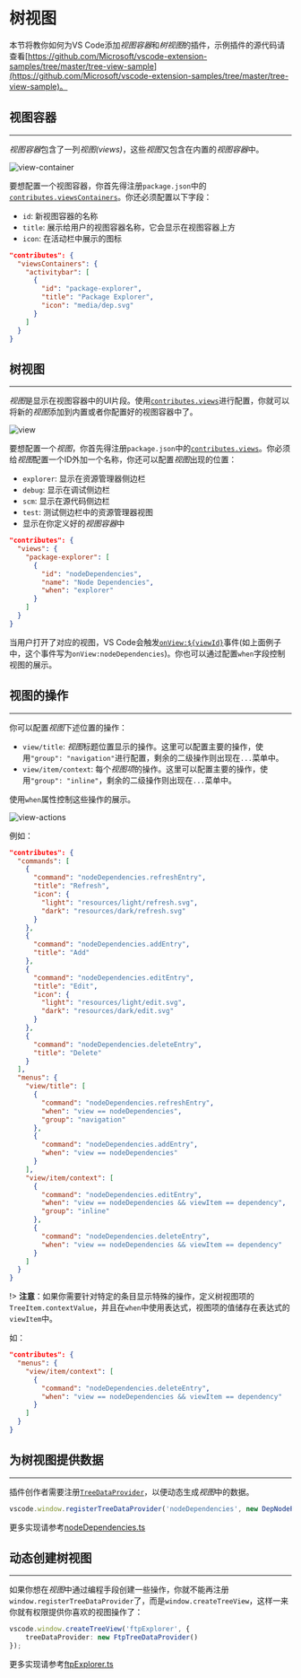 # 树视图

本节将教你如何为VS Code添加*视图容器*和*树视图*的插件，示例插件的源代码请查看[https://github.com/Microsoft/vscode-extension-samples/tree/master/tree-view-sample](https://github.com/Microsoft/vscode-extension-samples/tree/master/tree-view-sample)。

## 视图容器
---

*视图容器*包含了一列*视图(views)*，这些*视图*又包含在内置的*视图容器*中。

![view-container](https://raw.githubusercontent.com/Microsoft/vscode-docs/master/api/extension-guides/images/tree-view/view-container.png)

要想配置一个视图容器，你首先得注册`package.json`中的[`contributes.viewsContainers`](https://code.visualstudio.com/api/references/contribution-points#contributes.viewsContainers)。你还必须配置以下字段：

- `id`: 新视图容器的名称
- `title`: 展示给用户的视图容器名称，它会显示在视图容器上方 
- `icon`: 在活动栏中展示的图标

```json
"contributes": {
  "viewsContainers": {
    "activitybar": [
      {
        "id": "package-explorer",
        "title": "Package Explorer",
        "icon": "media/dep.svg"
      }
    ]
  }
}
```

## 树视图
---

*视图*是显示在视图容器中的UI片段。使用[`contributes.views`](https://code.visualstudio.com/api/references/contribution-points#contributes.views)进行配置，你就可以将新的*视图*添加到内置或者你配置好的视图容器中了。

![view](https://raw.githubusercontent.com/Microsoft/vscode-docs/master/api/extension-guides/images/tree-view/view.png)

要想配置一个*视图*，你首先得注册`package.json`中的[`contributes.views`](https://code.visualstudio.com/api/references/contribution-points#contributes.views)。你必须给*视图*配置一个ID外加一个名称，你还可以配置*视图*出现的位置：

- `explorer`: 显示在资源管理器侧边栏
- `debug`: 显示在调试侧边栏 
- `scm`: 显示在源代码侧边栏
- `test`: 测试侧边栏中的资源管理器视图
- 显示在你定义好的*视图容器*中

```json
"contributes": {
  "views": {
    "package-explorer": [
      {
        "id": "nodeDependencies",
        "name": "Node Dependencies",
        "when": "explorer"
      }
    ]
  }
}
```

当用户打开了对应的视图，VS Code会触发[`onView:${viewId}`](https://code.visualstudio.com/api/references/activation-events#onView)事件(如上面例子中，这个事件写为`onView:nodeDependencies`)。你也可以通过配置`when`字段控制视图的展示。

## 视图的操作
---

你可以配置*视图*下述位置的操作：

- `view/title`: *视图*标题位置显示的操作。这里可以配置主要的操作，使用`"group": "navigation"`进行配置，剩余的二级操作则出现在`...`菜单中。
- `view/item/context`: 每个*视图项*的操作。这里可以配置主要的操作，使用`"group": "inline"`，剩余的二级操作则出现在`...`菜单中。

使用`when`属性控制这些操作的展示。

![view-actions](https://raw.githubusercontent.com/Microsoft/vscode-docs/master/api/extension-guides/images/tree-view/view-actions.png)

例如：
```json
"contributes": {
  "commands": [
    {
      "command": "nodeDependencies.refreshEntry",
      "title": "Refresh",
      "icon": {
        "light": "resources/light/refresh.svg",
        "dark": "resources/dark/refresh.svg"
      }
    },
    {
      "command": "nodeDependencies.addEntry",
      "title": "Add"
    },
    {
      "command": "nodeDependencies.editEntry",
      "title": "Edit",
      "icon": {
        "light": "resources/light/edit.svg",
        "dark": "resources/dark/edit.svg"
      }
    },
    {
      "command": "nodeDependencies.deleteEntry",
      "title": "Delete"
    }
  ],
  "menus": {
    "view/title": [
      {
        "command": "nodeDependencies.refreshEntry",
        "when": "view == nodeDependencies",
        "group": "navigation"
      },
      {
        "command": "nodeDependencies.addEntry",
        "when": "view == nodeDependencies"
      }
    ],
    "view/item/context": [
      {
        "command": "nodeDependencies.editEntry",
        "when": "view == nodeDependencies && viewItem == dependency",
        "group": "inline"
      },
      {
        "command": "nodeDependencies.deleteEntry",
        "when": "view == nodeDependencies && viewItem == dependency"
      }
    ]
  }
}
```

!> **注意**：如果你需要针对特定的条目显示特殊的操作，定义树视图项的`TreeItem.contextValue`，并且在`when`中使用表达式，视图项的值储存在表达式的`viewItem`中。

如：

```json
"contributes": {
  "menus": {
    "view/item/context": [
      {
        "command": "nodeDependencies.deleteEntry",
        "when": "view == nodeDependencies && viewItem == dependency"
      }
    ]
  }
}
```

## 为树视图提供数据
---

插件创作者需要注册[`TreeDataProvider`](https://code.visualstudio.com/api/references/vscode-api#TreeDataProvider)，以便动态生成*视图*中的数据。

```typescript
vscode.window.registerTreeDataProvider('nodeDependencies', new DepNodeProvider());
```

更多实现请参考[nodeDependencies.ts](https://github.com/Microsoft/vscode-extension-samples/tree/master/tree-view-sample/src/nodeDependencies.ts)

## 动态创建树视图
---

如果你想在*视图*中通过编程手段创建一些操作，你就不能再注册`window.registerTreeDataProvider`了，而是`window.createTreeView`，这样一来你就有权限提供你喜欢的视图操作了：

```typescript
vscode.window.createTreeView('ftpExplorer', {
	treeDataProvider: new FtpTreeDataProvider()
});
```

更多实现请参考[ftpExplorer.ts](https://github.com/Microsoft/vscode-extension-samples/tree/master/tree-view-sample/src/ftpExplorer.ts)